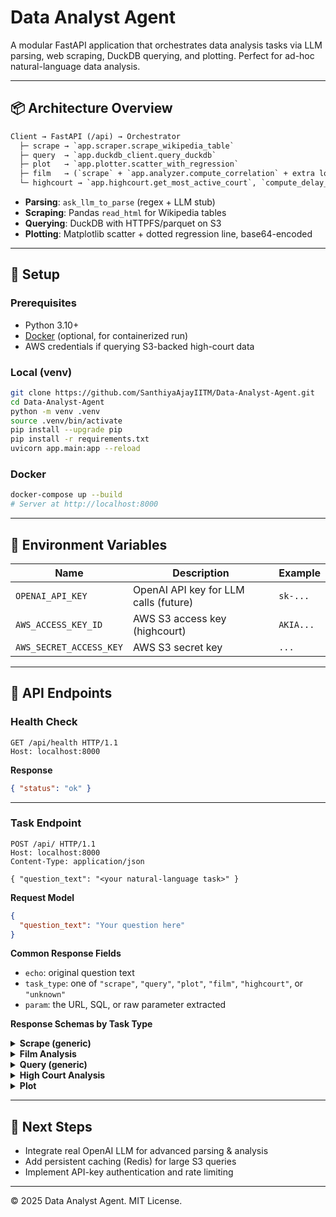 # Data Analyst Agent

A modular FastAPI application that orchestrates data analysis tasks via LLM parsing, web scraping, DuckDB querying, and plotting. Perfect for ad-hoc natural-language data analysis.

---

## 📦 Architecture Overview

```txt
Client → FastAPI (/api) → Orchestrator
  ├─ scrape → `app.scraper.scrape_wikipedia_table`
  ├─ query  → `app.duckdb_client.query_duckdb`
  ├─ plot   → `app.plotter.scatter_with_regression`
  ├─ film   → (`scrape` + `app.analyzer.compute_correlation` + extra logic)
  └─ highcourt → `app.highcourt.get_most_active_court`, `compute_delay_slope`
```

* **Parsing**: `ask_llm_to_parse` (regex + LLM stub)
* **Scraping**: Pandas `read_html` for Wikipedia tables
* **Querying**: DuckDB with HTTPFS/parquet on S3
* **Plotting**: Matplotlib scatter + dotted regression line, base64-encoded

---

## 🚀 Setup

### Prerequisites

* Python 3.10+
* [Docker](https://www.docker.com/) (optional, for containerized run)
* AWS credentials if querying S3-backed high-court data

### Local (venv)

```bash
git clone https://github.com/SanthiyaAjayIITM/Data-Analyst-Agent.git
cd Data-Analyst-Agent
python -m venv .venv
source .venv/bin/activate
pip install --upgrade pip
pip install -r requirements.txt
uvicorn app.main:app --reload
```

### Docker

```bash
docker-compose up --build
# Server at http://localhost:8000
```

---

## 🔑 Environment Variables

| Name                    | Description                           | Example   |
| ----------------------- | ------------------------------------- | --------- |
| `OPENAI_API_KEY`        | OpenAI API key for LLM calls (future) | `sk-...`  |
| `AWS_ACCESS_KEY_ID`     | AWS S3 access key (highcourt)         | `AKIA...` |
| `AWS_SECRET_ACCESS_KEY` | AWS S3 secret key                     | `...`     |

---

## 📝 API Endpoints

### Health Check

```http
GET /api/health HTTP/1.1
Host: localhost:8000
```

**Response**

```json
{ "status": "ok" }
```

---

### Task Endpoint

```http
POST /api/ HTTP/1.1
Host: localhost:8000
Content-Type: application/json

{ "question_text": "<your natural-language task>" }
```

**Request Model**

```json
{
  "question_text": "Your question here"
}
```

**Common Response Fields**

* `echo`: original question text
* `task_type`: one of `"scrape"`, `"query"`, `"plot"`, `"film"`, `"highcourt"`, or `"unknown"`
* `param`: the URL, SQL, or raw parameter extracted

**Response Schemas by Task Type**

<details>
<summary><strong>Scrape (generic)</strong></summary>

```json
{
  "echo": "...",
  "task_type": "scrape",
  "param": "https://...",
  "row_count": 10,
  "columns": ["A", "B"]
}
```

</details>

<details>
<summary><strong>Film Analysis</strong></summary>

```json
{
  "echo": "...",
  "task_type": "scrape",
  "param": "https://...",
  "count_2bn_before_2020": 2,
  "earliest_over_1.5bn": "Avatar",
  "rank_peak_corr": 0.72
}
```

</details>

<details>
<summary><strong>Query (generic)</strong></summary>

```json
{
  "echo": "...",
  "task_type": "query",
  "param": "SELECT ...",
  "row_count": 5,
  "columns": ["col1", "col2"]
}
```

</details>

<details>
<summary><strong>High Court Analysis</strong></summary>

```json
{
  "echo": "...",
  "task_type": "query",
  "param": "",
  "most_active_court": "33_10",
  "delay_slope": 5.5
}
```

</details>

<details>
<summary><strong>Plot</strong></summary>

```json
{
  "echo": "...",
  "task_type": "plot",
  "param": "0,1,2;0,1,2",
  "image": "data:image/png;base64,..."
}
```

</details>

---

## 🎯 Next Steps

* Integrate real OpenAI LLM for advanced parsing & analysis
* Add persistent caching (Redis) for large S3 queries
* Implement API-key authentication and rate limiting

---

© 2025 Data Analyst Agent. MIT License.

